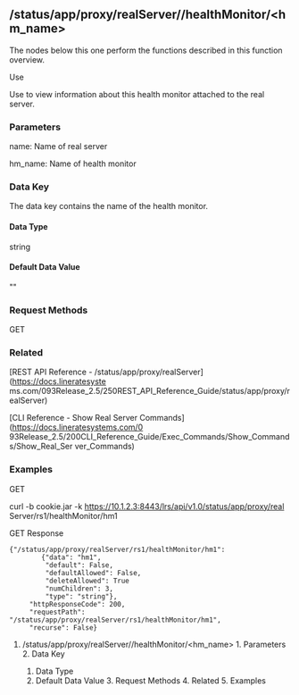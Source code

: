 ## /status/app/proxy/realServer/<name>/healthMonitor/<hm_name>

The nodes below this one perform the functions described in this function
overview.

Use

Use to view information about this health monitor attached to the real server.

### Parameters

name: Name of real server

hm_name: Name of health monitor

### Data Key

The data key contains the name of the health monitor.

#### Data Type

string

#### Default Data Value

""

### Request Methods

GET

### Related

[REST API Reference - /status/app/proxy/realServer](https://docs.lineratesyste
ms.com/093Release_2.5/250REST_API_Reference_Guide/status/app/proxy/realServer)

[CLI Reference - Show Real Server Commands](https://docs.lineratesystems.com/0
93Release_2.5/200CLI_Reference_Guide/Exec_Commands/Show_Commands/Show_Real_Ser
ver_Commands)

### Examples

GET

curl -b cookie.jar -k https://10.1.2.3:8443/lrs/api/v1.0/status/app/proxy/real
Server/rs1/healthMonitor/hm1

GET Response

    
    {"/status/app/proxy/realServer/rs1/healthMonitor/hm1": 
            {"data": "hm1",
             "default": False,
             "defaultAllowed": False,
             "deleteAllowed": True
             "numChildren": 3,
             "type": "string"},
         "httpResponseCode": 200,
         "requestPath": "/status/app/proxy/realServer/rs1/healthMonitor/hm1",
         "recurse": False}
    

  1. /status/app/proxy/realServer/<name>/healthMonitor/<hm_name>
    1. Parameters
    2. Data Key
      1. Data Type
      2. Default Data Value
    3. Request Methods
    4. Related
    5. Examples

